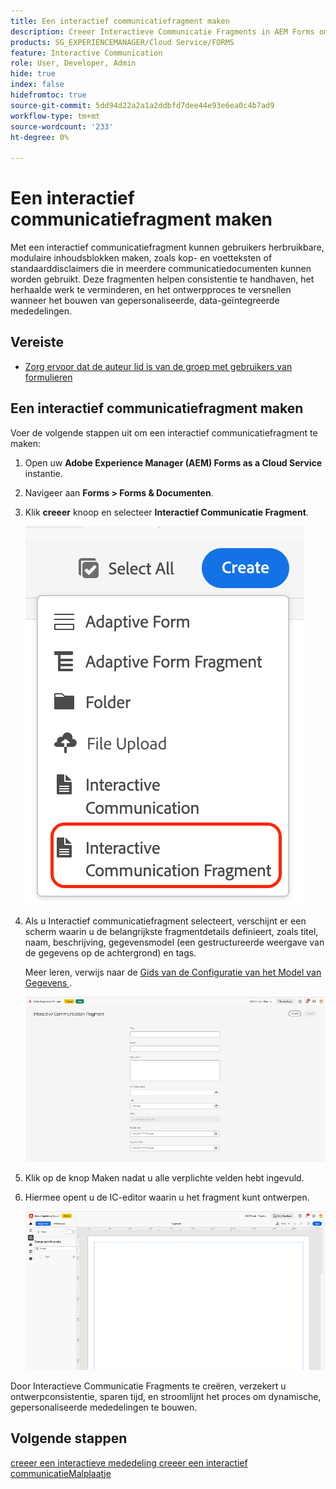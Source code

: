 ```yaml
---
title: Een interactief communicatiefragment maken
description: Creeer Interactieve Communicatie Fragments in AEM Forms om modulaire, herbruikbare inhoudsblokken te bouwen die consistentie verzekeren, tijd besparen, en gepersonaliseerde, gegeven-gedreven mededelingen steunen.
products: SG_EXPERIENCEMANAGER/Cloud Service/FORMS
feature: Interactive Communication
role: User, Developer, Admin
hide: true
index: false
hidefromtoc: true
source-git-commit: 5dd94d22a2a1a2ddbfd7dee44e93e6ea0c4b7ad9
workflow-type: tm+mt
source-wordcount: '233'
ht-degree: 0%

---
```



# Een interactief communicatiefragment maken

Met een interactief communicatiefragment kunnen gebruikers herbruikbare, modulaire inhoudsblokken maken, zoals kop- en voetteksten of standaarddisclaimers die in meerdere communicatiedocumenten kunnen worden gebruikt. Deze fragmenten helpen consistentie te handhaven, het herhaalde werk te verminderen, en het ontwerpproces te versnellen wanneer het bouwen van gepersonaliseerde, data-geïntegreerde mededelingen.

## Vereiste

* [Zorg ervoor dat de auteur lid is van de groep met gebruikers van formulieren](/help/forms/setup-forms-cloud-service.md#configure-users)

## Een interactief communicatiefragment maken

Voer de volgende stappen uit om een interactief communicatiefragment te maken:

1. Open uw **Adobe Experience Manager (AEM) Forms as a Cloud Service** instantie.
1. Navigeer aan **Forms > Forms &amp; Documenten**.
1. Klik **creeer** knoop en selecteer **Interactief Communicatie Fragment**.

   ![ vind IC Docu ](/help/forms/interactive-communication/assets/fragment.png)

1. Als u Interactief communicatiefragment selecteert, verschijnt er een scherm waarin u de belangrijkste fragmentdetails definieert, zoals titel, naam, beschrijving, gegevensmodel (een gestructureerde weergave van de gegevens op de achtergrond) en tags.

   Meer leren, verwijs naar de [ Gids van de Configuratie van het Model van Gegevens ](https://experienceleague.adobe.com/nl/docs/experience-manager-cloud-service/content/forms/integrate/use-form-data-model/create-form-data-models).

   ![ vind IC Docu ](/help/forms/interactive-communication/assets/createfrgmnt.png)

1. Klik op de knop Maken nadat u alle verplichte velden hebt ingevuld.
1. Hiermee opent u de IC-editor waarin u het fragment kunt ontwerpen.

   ![ vind IC Docu ](/help/forms/interactive-communication/assets/frgmntui.png)

Door Interactieve Communicatie Fragments te creëren, verzekert u ontwerpconsistentie, sparen tijd, en stroomlijnt het proces om dynamische, gepersonaliseerde mededelingen te bouwen.

## Volgende stappen

[ creeer een interactieve mededeling ](/help/forms/interactive-communication/create-interactive-communication.md)
[ creeer een interactief communicatieMalplaatje ](/help/forms/interactive-communication/create-interactive-communication-template.md)
